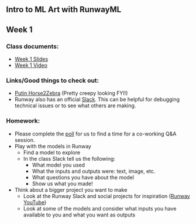 ## Intro to ML Art with RunwayML


## Week 1
### Class documents:
- [Week 1 Slides](https://docs.google.com/presentation/d/1VBKNMknSNVXQecBW8YRNm-aXAuPPJ7aTl3Sbo8lnNvw/edit?usp=sharing)
- [Week 1 Video](https://drive.google.com/file/d/1NQmSYZSYdztSGkAADzpz8DBn33fgxHvB/view?usp=sharing)

### Links/Good things to check out:
- [Putin Horse2Zebra](https://camo.githubusercontent.com/757b691307b52fe8a0806dde3a560dc068dbf5b3/68747470733a2f2f6a756e79616e7a2e6769746875622e696f2f4379636c6547414e2f696d616765732f6661696c7572655f707574696e2e6a7067) (Pretty creepy looking FYI!)
- Runway also has an official [Slack](https://runwayml.com/joinslack). This can be helpful for debugging technical issues or to see what others are making.

### Homework:
- Please complete the [poll](http://whenisgood.net/p582xzy) for us to find a time for a co-working Q&A session.
- Play with the models in Runway
  - Find a model to explore
  - In the class Slack tell us the following:
    - What model you used
    - What the inputs and outputs were: text, image, etc.
    - What questions you have about the model
    - Show us what you made!
- Think about a bigger project you want to make
  - Look at the Runway Slack and social projects for inspiration ([Runway YouTube](https://www.youtube.com/runwayml))
  - Look at some of the models and consider what inputs you have available to you and what you want as outputs
